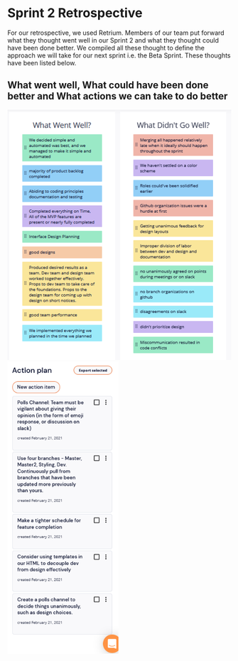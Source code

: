 # Sprint 2 Retrospective

For our retrospective, we used Retrium. Members of our team put forward what they thought went well in our Sprint 2 and what they thought could have been done better. 
We compiled all these thought to define the approach we will take for our next sprint i.e. the Beta Sprint. These thoughts have been listed below.

## What went well, What could have been done better and What actions we can take to do better

![Software first screen](../misc/img/retro.png)            <img src="../misc/img/action.png" width="250px">


